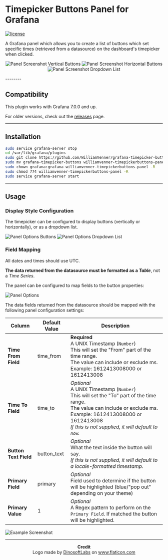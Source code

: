 # Timepicker Buttons Panel for Grafana
[![license](https://img.shields.io/github/license/mashape/apistatus.svg)]()

A Grafana panel which allows you to create a list of buttons which set specific times (retrieved from a datasource) on the dashboard's timepicker when clicked.

<p align="center">
	<img alt="Panel Screenshot Vertical Buttons" src="https://i.imgur.com/ft77DQM.png"/>
	<img alt="Panel Screenshot Horizontal Buttons" src="https://i.imgur.com/qUAIQF9.png"/>
	<img alt="Panel Screenshot Dropdown List" src="https://i.imgur.com/a3MwaGK.png"/>
</p>
--------

## Compatibility

This plugin works with Grafana 7.0.0 and up.

For older versions, check out the [releases](https://github.com/WilliamVenner/grafana-timepicker-buttons/releases) page.

--------

## Installation

```bash
sudo service grafana-server stop
cd /var/lib/grafana/plugins
sudo git clone https://github.com/WilliamVenner/grafana-timepicker-buttons
sudo mv grafana-timepicker-buttons williamvenner-timepickerbuttons-panel
sudo chown grafana:grafana williamvenner-timepickerbuttons-panel -R
sudo chmod 774 williamvenner-timepickerbuttons-panel -R
sudo service grafana-server start
```

--------

## Usage

### Display Style Configuration
The timepicker can be configured to display buttons (vertically or horizontally), or as a dropdown list.

![Panel Options Buttons](https://i.imgur.com/9wuLCiW.png)
![Panel Options Dropdown List](https://i.imgur.com/glaCfLy.png)

### Field Mapping
All dates and times should use UTC.

**The data returned from the datasource must be formatted as a _Table_**, not a _Time Series_.

The panel can be configured to map fields to the button properties:

![Panel Options](https://i.imgur.com/IioqIhH.png)

The data fields returned from the datasource should be mapped with the following panel configuration settings:

| Column               | Default Value | Description                                                                                                                                         |
|----------------------|---------------|-----------------------------------------------------------------------------------------------------------------------------------------------------|
| **Time From Field**   | time_from    | **Required**<br>A UNIX Timestamp (`Number`)<br>This will set the "From" part of the time range.<br>The value can include or exclude ms. Example: 1612413008000 or 1612413008  |
| **Time To Field**     | time_to      | _Optional_<br>A UNIX Timestamp (`Number`)<br>This will set the "To" part of the time range.  <br>The value can include or exclude ms. Example: 1612413008000 or 1612413008<br>_If this is not supplied, it will default to `now`._ |
| **Button Text Field** | button_text  | _Optional_<br>What the text inside the button will say.<br>_If this is not supplied, it will default to a locale-formatted timestamp._              |
| **Primary Field**     | primary      | _Optional_<br>Field used to determine if the button will be highlighted (blue/"pop out" depending on your theme)                                                          |
| **Primary Value**     | 1            | _Optional_<br>A Regex pattern to perform on the `Primary Field`. If matched the button will be highlighted.                                                         |


![Example Screenshot](https://i.imgur.com/EbL6oMv.png)

--------

<p align="center">
	<b>Credit</b><br>
	Logo made by <a href="https://flaticon.com/authors/dinosoftlabs">DinosoftLabs</a> on <a href="https://flaticon.com">www.flaticon.com</a>
</p>
